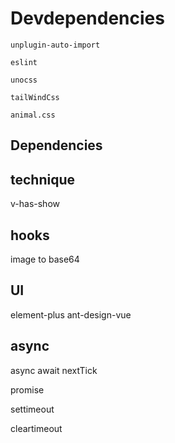 # Devdependencies

    unplugin-auto-import

    eslint

    unocss

    tailWindCss

    animal.css

## Dependencies

## technique

v-has-show

## hooks

image to base64

## UI

element-plus ant-design-vue

## async

async await  nextTick

promise

settimeout

cleartimeout
